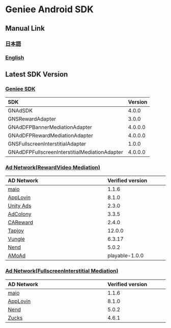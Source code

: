 # Geniee Android SDK

## Manual Link

### [日本語](SDK-Manual-ja.md)

### [English](SDK-Manual-en.md)

## Latest SDK Version
### [Geniee SDK](https://github.com/geniee-ssp/Geniee-Android-SDK/wiki/Install-Android-SDK)

|SDK| Version |
|:--|:--|
|GNAdSDK| 4.0.0 |
|GNSRewardAdapter |3.0.0|
|GNAdDFPBannerMediationAdapter|4.0.0.0|
|GNAdDFPRewardMediationAdapter|4.0.0.0|
|GNSFullscreenInterstitialAdapter |1.0.0|
|GNAdDFPFullscreenInterstitialMediationAdapter|4.0.0.0|

### [Ad Network(RewardVideo Mediation)](https://github.com/geniee-ssp/Geniee-Android-SDK/wiki/RewardVideo-Ads-Integration-For-Android)

| AD Network　　　　　　　　　　　　　 | Verified version　　　　|
|:-----------|:------------|
| [maio](RewardVideo-Ads-Integration-ADNW-Maio-For-Android) | 1.1.6 |
| [AppLovin](RewardVideo-Ads-Integration-ADNW-Applovin-For-Android) | 8.1.0 | 
| [Unity Ads](RewardVideo-Ads-Integration-ADNW-UnityAds-For-Android) | 2.3.0 | 
| [AdColony](RewardVideo-Ads-Integration-ADNW-AdColony-For-Android) | 3.3.5 | 
| [CAReward](RewardVideo-Ads-Integration-ADNW-CAReward-For-Android) | 2.4.0 | 
| [Tapjoy](RewardVideo-Ads-Integration-ADNW-Tapjoy-For-Android) | 12.0.0 | 
| [Vungle](RewardVideo-Ads-Integration-ADNW-Vungle-For-Android) | 6.3.17 | 
| [Nend](RewardVideo-Ads-Integration-ADNW-Nend-For-Android) | 5.0.2 | 
| [AMoAd](https://github.com/geniee-ssp/RewardVideo-Ads-Integration-ADNW-Amoad-For-Android) | playable-1.0.0 | 

### [Ad Network(FullscreenInterstitial Mediation)](https://github.com/geniee-ssp/Geniee-Android-SDK/wiki/FullscreenInterstitial-Ads-Integration-For-Android)

| AD Network　　　　　　　　　　　　　 | Verified version　　　　|
|:-----------|:------------|
| [maio](FullscreenInterstitial-Ads-Integration-ADNW-Maio-For-Android) | 1.1.6 |
| [AppLovin](FullscreenInterstitial-Ads-Integration-ADNW-Applovin-For-Android) | 8.1.0 | 
| [Nend](FullscreenInterstitial-Ads-Integration-ADNW-Nend-For-Android) | 5.0.2 | 
| [Zucks](FullscreenInterstitial-Ads-Integration-ADNW-Zucks-For-Android) | 4.6.1 |  

